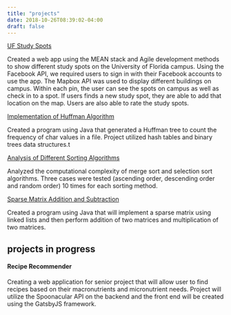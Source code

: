 ```yaml
---
title: "projects"
date: 2018-10-26T08:39:02-04:00
draft: false
---
```


<a href="https://nightowls-study-spots.herokuapp.com/" target="_blank">UF Study Spots</a>
<p>
  Created a web app using the MEAN stack and Agile development methods to show different
  study spots on the University of Florida campus. Using the Facebook API, we required users to sign in
  with their Facebook accounts to use the app. The Mapbox API was used to display different buildings
  on campus. Within each pin, the user can see the spots on campus as well as check in to a spot. If users
  finds a new study spot, they are able to add that location on the map. Users are also able to rate the study spots.
</p>

<a href="https://github.com/ahadvirani/HuffmanAlg" target="_blank">Implementation of Huffman Algorithm</a>
<p>Created a program using Java that generated a Huffman tree to count the frequency of char values in a file. Project utilized hash tables and binary trees data structures.t</p>

<a href="https://github.com/ahadvirani/SortingAnalysis">Analysis of Different Sorting Algorithms</a>
<p>Analyzed the computational complexity of merge sort and selection sort algorithms. Three cases were tested (ascending order, descending order and random order) 10 times for each sorting method.</p>

<a href="https://github.com/ahadvirani/SparseMatrix" target="_blank">Sparse Matrix Addition and Subtraction</a>
<p>Created a program using Java that will implement a sparse matrix using linked lists and then perform addition of two matrices and multiplication of two matrices.</p>

<h2>projects in progress</h2>
<h4>Recipe Recommender</h4>
<p>
  Creating a web application for senior project that will allow user to find recipes based on their macronutrients and micronutrient needs.
  Project will utilize the Spoonacular API on the backend and the front end will be created using the GatsbyJS framework.
</p>